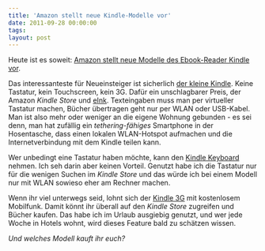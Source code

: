 ```yaml
---
title: 'Amazon stellt neue Kindle-Modelle vor'
date: 2011-09-28 00:00:00 
tags: 
layout: post
---
```

Heute ist es soweit: [Amazon stellt neue Modelle des Ebook-Reader Kindle vor][1].

Das interessanteste für Neueinsteiger ist sicherlich [der kleine Kindle][2]. Keine Tastatur, kein Touchscreen, kein 3G. Dafür ein unschlagbarer Preis, der Amazon *Kindle Store* und [eInk][3]. Texteingaben muss man per virtueller Tastatur machen, Bücher übertragen geht nur per WLAN oder USB-Kabel. Man ist also mehr oder weniger an die eigene Wohnung gebunden - es sei denn, man hat zufällig ein *tethering-fähiges* Smartphone in der Hosentasche, dass einen lokalen WLAN-Hotspot aufmachen und die Internetverbindung mit dem Kindle teilen kann.

Wer unbedingt eine Tastatur haben möchte, kann den [Kindle Keyboard][4] nehmen. Ich seh darin aber keinen Vorteil. Genutzt habe ich die Tastatur nur für die wenigen Suchen im *Kindle Store* und das würde ich bei einem Modell nur mit WLAN sowieso eher am Rechner machen.

Wenn ihr viel unterwegs seid, lohnt sich der [Kindle 3G][5] mit kostenlosem Mobilfunk. Damit könnt ihr überall auf den *Kindle Store* zugreifen und Bücher kaufen. Das habe ich im Urlaub ausgiebig genutzt, und wer jede Woche in Hotels wohnt, wird dieses Feature bald zu schätzen wissen.

*Und welches Modell kauft ihr euch?*

[1]: http://www.amazon.de/Kindle-eReader-Wi-Fi-Display-deutsches/dp/B0051QVF7A/kopisde-21
[2]: http://www.amazon.de/Kindle-eReader-Wi-Fi-Display-deutsches/dp/B0051QVF7A/kopisde-21
[3]: http://de.wikipedia.org/wiki/Elektronisches_Papier
[4]: http://www.amazon.de/Kindle-Wireless-Reader-Wifi-Leseger%C3%A4t/dp/B003DZ1Y8Q/kopisde-21
[5]: http://www.amazon.de/Kindle-Wireless-Reader-3g-Leseger%C3%A4t/dp/B003DZ1Y7M/kopisde-21
